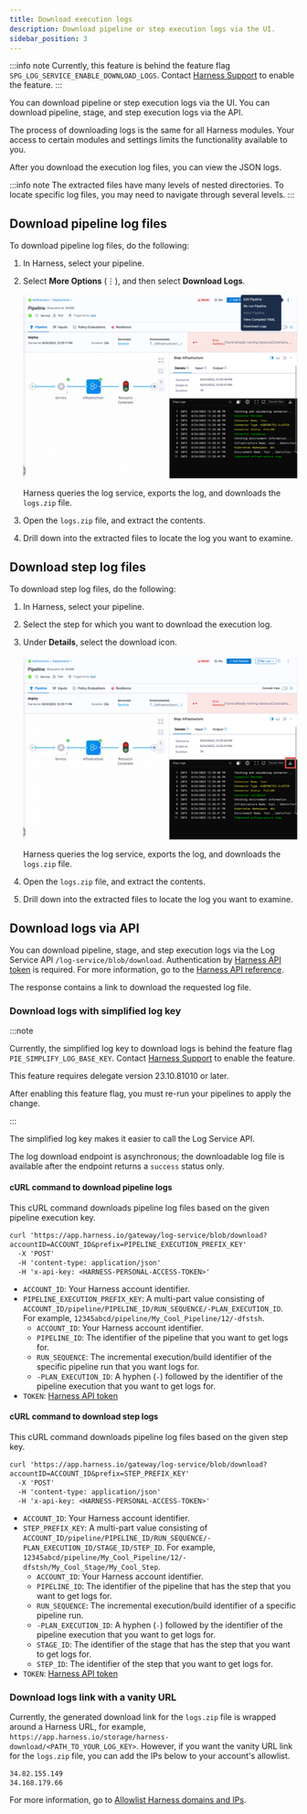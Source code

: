 ```yaml
---
title: Download execution logs
description: Download pipeline or step execution logs via the UI. 
sidebar_position: 3
---
```


:::info note
Currently, this feature is behind the feature flag `SPG_LOG_SERVICE_ENABLE_DOWNLOAD_LOGS`. Contact [Harness Support](mailto:support@harness.io) to enable the feature.
:::

You can download pipeline or step execution logs via the UI. You can download pipeline, stage, and step execution logs via the API.

The process of downloading logs is the same for all Harness modules. Your access to certain modules and settings limits the functionality available to you.

After you download the execution log files, you can view the JSON logs.

:::info note
The extracted files have many levels of nested directories. To locate specific log files, you may need to navigate through several levels.
:::

## Download pipeline log files

To download pipeline log files, do the following:

1. In Harness, select your pipeline.
2. Select **More Options** (&vellip;), and then select **Download Logs**.

   ![](./static/download-pipeline-logs.png)

   Harness queries the log service, exports the log, and downloads the `logs.zip` file.

3. Open the `logs.zip` file, and extract the contents.
4. Drill down into the extracted files to locate the log you want to examine.

## Download step log files

To download step log files, do the following:

1. In Harness, select your pipeline.
2. Select the step for which you want to download the execution log.
3. Under **Details**, select the download icon.

   ![](./static/download-step-logs.png)

   Harness queries the log service, exports the log, and downloads the `logs.zip` file. 

4. Open the `logs.zip` file, and extract the contents.
5. Drill down into the extracted files to locate the log you want to examine.

## Download logs via API

You can download pipeline, stage, and step execution logs via the Log Service API `/log-service/blob/download`. Authentication by [Harness API token](/docs/platform/automation/api/add-and-manage-api-keys) is required. For more information, go to the [Harness API reference](https://apidocs.harness.io/#section/Introduction/Authentication).

The response contains a link to download the requested log file.

### Download logs with simplified log key

:::note

Currently, the simplified log key to download logs is behind the feature flag `PIE_SIMPLIFY_LOG_BASE_KEY`. Contact [Harness Support](mailto:support@harness.io) to enable the feature.

This feature requires delegate version 23.10.81010 or later.

After enabling this feature flag, you must re-run your pipelines to apply the change.

:::

The simplified log key makes it easier to call the Log Service API.

The log download endpoint is asynchronous; the downloadable log file is available after the endpoint returns a `success` status only.

#### cURL command to download pipeline logs

This cURL command downloads pipeline log files based on the given pipeline execution key.

```
curl 'https://app.harness.io/gateway/log-service/blob/download?accountID=ACCOUNT_ID&prefix=PIPELINE_EXECUTION_PREFIX_KEY' 
  -X 'POST' 
  -H 'content-type: application/json' 
  -H 'x-api-key: <HARNESS-PERSONAL-ACCESS-TOKEN>'
```

* `ACCOUNT_ID`: Your Harness account identifier.
* `PIPELINE_EXECUTION_PREFIX_KEY`: A multi-part value consisting of `ACCOUNT_ID/pipeline/PIPELINE_ID/RUN_SEQUENCE/-PLAN_EXECUTION_ID`. For example, `12345abcd/pipeline/My_Cool_Pipeline/12/-dfstsh`.
   * `ACCOUNT_ID`: Your Harness account identifier.
   * `PIPELINE_ID`: The identifier of the pipeline that you want to get logs for.
   * `RUN_SEQUENCE`: The incremental execution/build identifier of the specific pipeline run that you want logs for.
   * `-PLAN_EXECUTION_ID`: A hyphen (`-`) followed by the identifier of the pipeline execution that you want to get logs for.
* `TOKEN`: [Harness API token](/docs/platform/automation/api/add-and-manage-api-keys)

#### cURL command to download step logs

This cURL command downloads pipeline log files based on the given step key.

```
curl 'https://app.harness.io/gateway/log-service/blob/download?accountID=ACCOUNT_ID&prefix=STEP_PREFIX_KEY' 
  -X 'POST' 
  -H 'content-type: application/json' 
  -H 'x-api-key: <HARNESS-PERSONAL-ACCESS-TOKEN>'
```

* `ACCOUNT_ID`: Your Harness account identifier.
* `STEP_PREFIX_KEY`: A multi-part value consisting of `ACCOUNT_ID/pipeline/PIPELINE_ID/RUN_SEQUENCE/-PLAN_EXECUTION_ID/STAGE_ID/STEP_ID`. For example, `12345abcd/pipeline/My_Cool_Pipeline/12/-dfstsh/My_Cool_Stage/My_Cool_Step`.
   * `ACCOUNT_ID`: Your Harness account identifier.
   * `PIPELINE_ID`: The identifier of the pipeline that has the step that you want to get logs for.
   * `RUN_SEQUENCE`: The incremental execution/build identifier of a specific pipeline run.
   * `-PLAN_EXECUTION_ID`: A hyphen (`-`) followed by the identifier of the pipeline execution that you want to get logs for.
   * `STAGE_ID`: The identifier of the stage that has the step that you want to get logs for.
   * `STEP_ID`: The identifier of the step that you want to get logs for.
* `TOKEN`: [Harness API token](/docs/platform/automation/api/add-and-manage-api-keys)


### Download logs link with a vanity URL

Currently, the generated download link for the `logs.zip` file is wrapped around a Harness URL, for example, `https://app.harness.io/storage/harness-download/<PATH_TO_YOUR_LOG_KEY>`. However, if you want the vanity URL link for the `logs.zip` file, you can add the IPs below to your account's allowlist.

```
34.82.155.149
34.168.179.66
```

For more information, go to [Allowlist Harness domains and IPs](/docs/platform/references/allowlist-harness-domains-and-ips/).